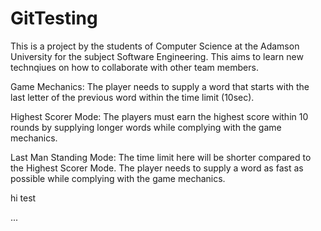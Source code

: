 # GitTesting
 
This is a project by the students of Computer Science at the Adamson University for the subject Software Engineering. This aims to learn new technqiues on how to collaborate with other team members. 

Game Mechanics:
The player needs to supply a word that starts with the last letter of the previous word within the time limit (10sec).

Highest Scorer Mode:
The players must earn the highest score within 10 rounds by supplying longer words while complying with the game mechanics.

Last Man Standing Mode:
The time limit here will be shorter compared to the Highest Scorer Mode. The player needs to supply a word as fast as possible while complying with the game mechanics.

hi test


...
